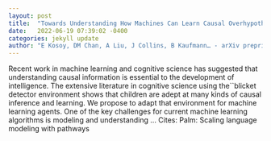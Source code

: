 ```yaml
---
layout: post
title:  "Towards Understanding How Machines Can Learn Causal Overhypotheses"
date:   2022-06-19 07:39:02 -0400
categories: jekyll update
author: "E Kosoy, DM Chan, A Liu, J Collins, B Kaufmann… - arXiv preprint arXiv …, 2022"
---
```

Recent work in machine learning and cognitive science has suggested that understanding causal information is essential to the development of intelligence. The extensive literature in cognitive science using the``blicket detector  environment shows that children are adept at many kinds of causal inference and learning. We propose to adapt that environment for machine learning agents. One of the key challenges for current machine learning algorithms is modeling and understanding …
Cites: ‪Palm: Scaling language modeling with pathways‬  
